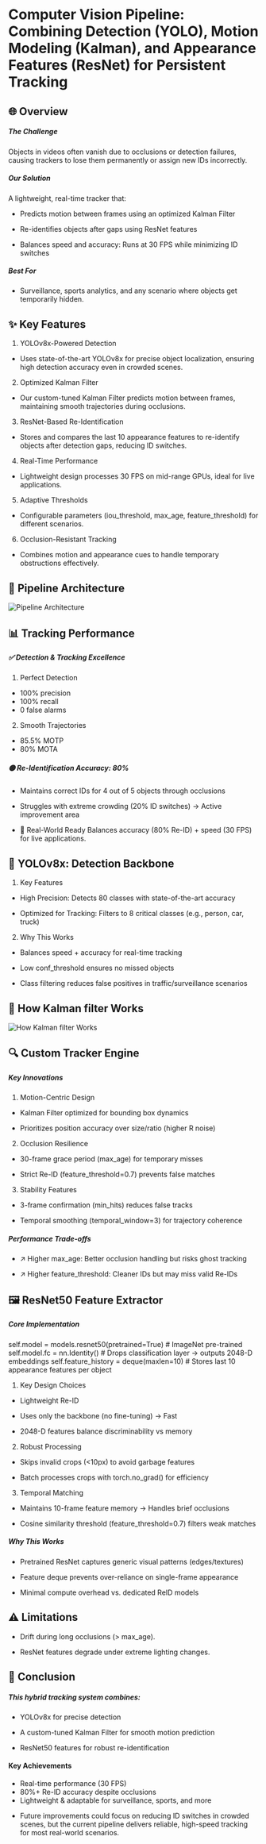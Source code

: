 # Computer Vision Pipeline: Combining Detection (YOLO), Motion Modeling (Kalman), and Appearance Features (ResNet) for Persistent Tracking

## 🌐 Overview

##### The Challenge
Objects in videos often vanish due to occlusions or detection failures, causing trackers to lose them permanently or assign new IDs incorrectly.

##### Our Solution
A lightweight, real-time tracker that:

- Predicts motion between frames using an optimized Kalman Filter

- Re-identifies objects after gaps using ResNet features

- Balances speed and accuracy: Runs at 30 FPS while minimizing ID switches

##### Best For
- Surveillance, sports analytics, and any scenario where objects get temporarily hidden.


## ✨ Key Features

1. YOLOv8x-Powered Detection
- Uses state-of-the-art YOLOv8x for precise object localization, ensuring high detection accuracy even in crowded scenes.

2. Optimized Kalman Filter
- Our custom-tuned Kalman Filter predicts motion between frames, maintaining smooth trajectories during occlusions.

3. ResNet-Based Re-Identification
- Stores and compares the last 10 appearance features to re-identify objects after detection gaps, reducing ID switches.

4. Real-Time Performance
- Lightweight design processes 30 FPS on mid-range GPUs, ideal for live applications.

5. Adaptive Thresholds
- Configurable parameters (iou_threshold, max_age, feature_threshold) for different scenarios.

6. Occlusion-Resistant Tracking
- Combines motion and appearance cues to handle temporary obstructions effectively.


## 🔧 Pipeline Architecture
![Pipeline Architecture](https://github.com/mohanapavan/multi_object_tracking_with_custom_tracker_and_resnet50_reid/blob/main/images/pipeline.png?raw=true)




## 📊 Tracking Performance

##### ✅ Detection & Tracking Excellence

1. Perfect Detection
- 100% precision
- 100% recall
- 0 false alarms

2. Smooth Trajectories
- 85.5% MOTP 
- 80% MOTA 

##### 🟡 Re-Identification Accuracy: 80%

- Maintains correct IDs for 4 out of 5 objects through occlusions

- Struggles with extreme crowding (20% ID switches) → Active improvement area

- 🚀 Real-World Ready
Balances accuracy (80% Re-ID) + speed (30 FPS) for live applications.


## 🚀 YOLOv8x: Detection Backbone

1. Key Features

- High Precision: Detects 80 classes with state-of-the-art accuracy

- Optimized for Tracking: Filters to 8 critical classes (e.g., person, car, truck)

2. Why This Works

- Balances speed + accuracy for real-time tracking

- Low conf_threshold ensures no missed objects

- Class filtering reduces false positives in traffic/surveillance scenarios


## 🔄 How Kalman filter Works
![How Kalman filter Works](https://github.com/mohanapavan/multi_object_tracking_with_custom_tracker_and_resnet50_reid/blob/main/images/image.png?raw=true)



## 🔍 Custom Tracker Engine
##### Key Innovations

1. Motion-Centric Design

- Kalman Filter optimized for bounding box dynamics

- Prioritizes position accuracy over size/ratio (higher R noise)

2. Occlusion Resilience

- 30-frame grace period (max_age) for temporary misses

- Strict Re-ID (feature_threshold=0.7) prevents false matches

3. Stability Features

- 3-frame confirmation (min_hits) reduces false tracks

- Temporal smoothing (temporal_window=3) for trajectory coherence

##### Performance Trade-offs

- ↗️ Higher max_age: Better occlusion handling but risks ghost tracking

- ↗️ Higher feature_threshold: Cleaner IDs but may miss valid Re-IDs



## 🖼️ ResNet50 Feature Extractor

##### Core Implementation

self.model = models.resnet50(pretrained=True)  # ImageNet pre-trained
self.model.fc = nn.Identity()  # Drops classification layer → outputs 2048-D embeddings
self.feature_history = deque(maxlen=10)  # Stores last 10 appearance features per object


1. Key Design Choices

- Lightweight Re-ID

- Uses only the backbone (no fine-tuning) → Fast

- 2048-D features balance discriminability vs memory

2. Robust Processing

- Skips invalid crops (<10px) to avoid garbage features

- Batch processes crops with torch.no_grad() for efficiency

3. Temporal Matching

- Maintains 10-frame feature memory → Handles brief occlusions

- Cosine similarity threshold (feature_threshold=0.7) filters weak matches

##### Why This Works

- Pretrained ResNet captures generic visual patterns (edges/textures)

- Feature deque prevents over-reliance on single-frame appearance

- Minimal compute overhead vs. dedicated ReID models



## ⚠️ Limitations
- Drift during long occlusions (> max_age).

- ResNet features degrade under extreme lighting changes.


## 🎯 Conclusion
##### This hybrid tracking system combines:

- YOLOv8x for precise detection

- A custom-tuned Kalman Filter for smooth motion prediction

- ResNet50 features for robust re-identification

#### Key Achievements
- Real-time performance (30 FPS)
- 80%+ Re-ID accuracy despite occlusions
- Lightweight & adaptable for surveillance, sports, and more

* Future improvements could focus on reducing ID switches in crowded scenes, but the current pipeline delivers reliable, high-speed tracking for most real-world scenarios.
